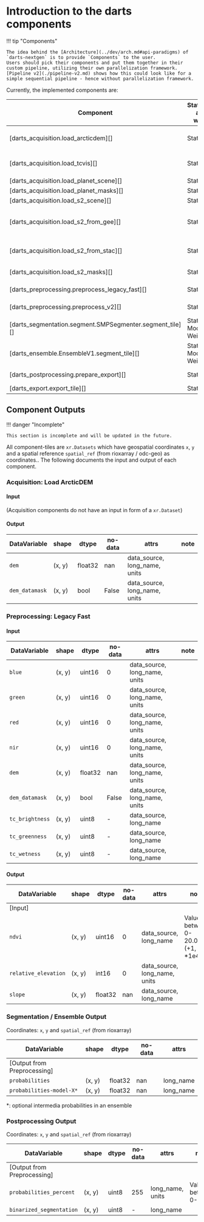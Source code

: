 # Introduction to the darts components

!!! tip "Components"

    The idea behind the [Architecture](../dev/arch.md#api-paradigms) of `darts-nextgen` is to provide `Components` to the user.
    Users should pick their components and put them together in their custom pipeline, utilizing their own parallelization framework.
    [Pipeline v2](./pipeline-v2.md) shows how this could look like for a simple sequential pipeline - hence without parallelization framework.

Currently, the implemented components are:

| Component                                                | Statefull? and why?      | Bound                        |
| -------------------------------------------------------- | ------------------------ | ---------------------------- |
| [darts_acquisition.load_arcticdem][]                     | Stateless                | Network-IO + Disk-IO         |
| [darts_acquisition.load_tcvis][]                         | Stateless                | Network-IO + Disk-IO         |
| [darts_acquisition.load_planet_scene][]                  | Stateless                | Disk-IO                      |
| [darts_acquisition.load_planet_masks][]                  | Stateless                | Disk-IO                      |
| [darts_acquisition.load_s2_scene][]                      | Stateless                | Disk-IO                      |
| [darts_acquisition.load_s2_from_gee][]                   | Stateless                | Network-IO (+ Disk-IO) + CPU |
| [darts_acquisition.load_s2_from_stac][]                  | Stateless                | Network-IO (+ Disk-IO)       |
| [darts_acquisition.load_s2_masks][]                      | Stateless                | Disk-IO + CPU                |
| [darts_preprocessing.preprocess_legacy_fast][]           | Stateless                | CPU + GPU                    |
| [darts_preprocessing.preprocess_v2][]                    | Stateless                | CPU + GPU                    |
| [darts_segmentation.segment.SMPSegmenter.segment_tile][] | Statefull: Model-Weights | GPU                          |
| [darts_ensemble.EnsembleV1.segment_tile][]               | Statefull: Model-Weights | GPU                          |
| [darts_postprocessing.prepare_export][]                  | Stateless                | CPU + GPU                    |
| [darts_export.export_tile][]                             | Stateless                | Disk-IO                      |

## Component Outputs

!!! danger "Incomplete"

    This section is incomplete and will be updated in the future.

All component-tiles are `xr.Datasets` which have geospatial coordinates `x`, `y` and a spatial reference  `spatial_ref` (from rioxarray / odc-geo) as coordinates..
The following documents the input and output of each component.

### Acquisition: Load ArcticDEM

#### Input

(Acquisition components do not have an input in form of a `xr.Dataset`)

#### Output

| DataVariable   | shape  | dtype   | no-data | attrs                         | note |
| -------------- | ------ | ------- | ------- | ----------------------------- | ---- |
| `dem`          | (x, y) | float32 | nan     | data_source, long_name, units |      |
| `dem_datamask` | (x, y) | bool    | False   | data_source, long_name, units |      |

### Preprocessing: Legacy Fast

#### Input

| DataVariable    | shape  | dtype   | no-data | attrs                         | note |
| --------------- | ------ | ------- | ------- | ----------------------------- | ---- |
| `blue`          | (x, y) | uint16  | 0       | data_source, long_name, units |      |
| `green`         | (x, y) | uint16  | 0       | data_source, long_name, units |      |
| `red`           | (x, y) | uint16  | 0       | data_source, long_name, units |      |
| `nir`           | (x, y) | uint16  | 0       | data_source, long_name, units |      |
| `dem`           | (x, y) | float32 | nan     | data_source, long_name, units |      |
| `dem_datamask`  | (x, y) | bool    | False   | data_source, long_name, units |      |
| `tc_brightness` | (x, y) | uint8   | -       | data_source, long_name        |      |
| `tc_greenness`  | (x, y) | uint8   | -       | data_source, long_name        |      |
| `tc_wetness`    | (x, y) | uint8   | -       | data_source, long_name        |      |

#### Output

| DataVariable         | shape  | dtype   | no-data | attrs                         | note                               |
| -------------------- | ------ | ------- | ------- | ----------------------------- | ---------------------------------- |
| [Input]              |        |         |         |                               |                                    |
| `ndvi`               | (x, y) | uint16  | 0       | data_source, long_name        | Values between 0-20.000 (+1, *1e4) |
| `relative_elevation` | (x, y) | int16   | 0       | data_source, long_name, units |                                    |
| `slope`              | (x, y) | float32 | nan     | data_source, long_name        |                                    |

### Segmentation / Ensemble Output

Coordinates: `x`, `y` and `spatial_ref` (from rioxarray)

| DataVariable                | shape  | dtype   | no-data | attrs     |
| --------------------------- | ------ | ------- | ------- | --------- |
| [Output from Preprocessing] |        |         |         |           |
| `probabilities`             | (x, y) | float32 | nan     | long_name |
| `probabilities-model-X*`    | (x, y) | float32 | nan     | long_name |

\*: optional intermedia probabilities in an ensemble

### Postprocessing Output

Coordinates: `x`, `y` and `spatial_ref` (from rioxarray)

| DataVariable                | shape  | dtype | no-data | attrs            | note                 |
| --------------------------- | ------ | ----- | ------- | ---------------- | -------------------- |
| [Output from Preprocessing] |        |       |         |                  |                      |
| `probabilities_percent`     | (x, y) | uint8 | 255     | long_name, units | Values between 0-100 |
| `binarized_segmentation`    | (x, y) | uint8 | -       | long_name        |                      |
